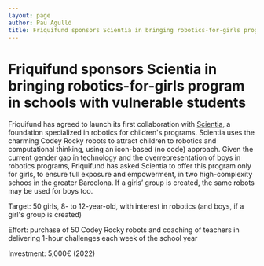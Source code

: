 ```yaml
---
layout: page
author: Pau Agulló
title: Friquifund sponsors Scientia in bringing robotics-for-girls program in schools with vulnerable students
---
```


# Friquifund sponsors Scientia in bringing robotics-for-girls program in schools with vulnerable students

Friquifund has agreed to launch its first collaboration with <a href="https://www.scientia.es" target="_blank">Scientia</a>, a foundation specialized in robotics
for children's programs. Scientia uses the charming Codey Rocky robots to attract children to robotics
and computational thinking, using an icon-based (no code) approach. Given the current gender gap in
technology and the overrepresentation of boys in robotics programs, Friquifund has asked Scientia to
offer this program only for girls, to ensure full exposure and empowerment, in two high-complexity
schoos in the greater Barcelona. If a girls’ group is created, the same robots may be used for boys too.

Target: 50 girls, 8- to 12-year-old, with interest in robotics (and boys, if a girl's group is created)

Effort: purchase of 50 Codey Rocky robots and coaching of teachers in delivering 1-hour challenges each
week of the school year

Investment: 5,000€ (2022)
